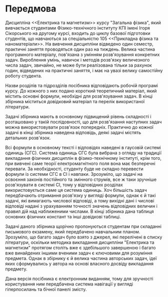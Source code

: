 # Передмова

Дисципліна <<Електрика та магнетизм>> курсу "Загальна фізика", який вивчається студентами Фізико-технічного інституту КПІ імені Ігоря Сікорського на другому курсі, входить до циклу базової підготовки студентів, що навчаються за спеціальністю 105 <<Прикладна фізика та наноматеріали>>. На вивчення дисципліни відведено один семестр, практичні заняття проводяться один раз на тиждень. Велика частина програмного матеріалу, пов'язана з умінням розв'язування конкретних задач. Вироблення умінь, навичок і методів розв'язку величезного числа задач, звичайно, не може бути реалізована тільки за рахунок годин, відведених на практичні заняття, і має на увазі велику самостійну роботу студента.

Назви розділів та підрозділів посібника відповідають робочій програмі курсу. До кожного з них подано короткий теоретичний матеріал, який містить основні формули, необхідні для розв'язування задач. В кінці збірника міститься довідковий матеріал та перелік використаної літератури.

Задачі збірника мають в основному підвищений рівень складності і розташовано у такій послідовності, що для розв'язання наступних задач можна використовувати розв'язок попередніх. Практично до кожної задачі  в кінці збірника наведена відповідь, деякі задачі містять детальних розв'язок.

Всі формули в основному тексті і відповідях наведені в гаусовій системі одиниць (СГС). Система одиниць СГС була вибрана з огляду на традиції викладання фізичних дисциплін в фізико-технічному інституті, крім того, при вивчені саме теорії електромагнітного поля вона має безперечні переваги. За необхідності, студенту буде не складно перевести формули із системи СГС в СІ і навпаки. Зрозуміло, що задачі на освоєння законів постійного та змінного струмів, все ж таки зручніше розв'язувати в системі СІ, тому у відповідних розділах використовується саме ця система одиниць. Хоч більшість задач передбачають отримання розв'язку у вигляді формули, однак є й такі задачі, які вимагають числової відповіді, а тому вихідні дані і числові відповіді надані з урахуванням точності значень відповідних величин і правил дій над наближеними числами. В кінці збірника дана таблиця основних фізичних констант та інші довідкові таблиці.

Задачі даного збірника щорічно пропонуються студентам при складанні письмового екзамену, який передбачено навчальним планом. Зрозуміло, що багато задач було взято з джерел, які перелічені в списку літератури, оскільки методика викладання дисципліни "Електрика та магнетизм" протягом століть вже є здебільшого завершеною і багато вже винайдених іншими вченими задач є ключовими для розуміння предмета. Однак в збірнику є й велика частина авторських задач, ідеї яких сформувались у автора на основі власного досвіду викладання предмету.

Дана версія посібника є електронним виданням, тому для зручності користування ним передбачена система навігації у вигляді гіперпосилань та бічної панелі змісту.
